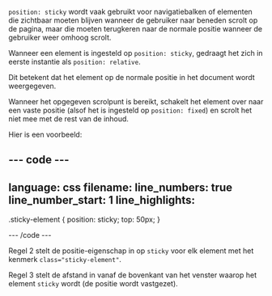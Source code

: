 `position: sticky` wordt vaak gebruikt voor navigatiebalken of elementen die zichtbaar moeten blijven wanneer de gebruiker naar beneden scrolt op de pagina, maar die moeten terugkeren naar de normale positie wanneer de gebruiker weer omhoog scrolt.

Wanneer een element is ingesteld op `position: sticky`, gedraagt het zich in eerste instantie als `position: relative`.

Dit betekent dat het element op de normale positie in het document wordt weergegeven.

Wanneer het opgegeven scrolpunt is bereikt, schakelt het element over naar een vaste positie (alsof het is ingesteld op `position: fixed`) en scrolt het niet mee met de rest van de inhoud.

Hier is een voorbeeld:

--- code ---
---
language: css
filename:
line_numbers: true
line_number_start: 1
line_highlights: 
---

.sticky-element {
  position: sticky;
  top: 50px;
}

--- /code ---

Regel 2 stelt de positie-eigenschap in op `sticky` voor elk element met het kenmerk `class="sticky-element"`.

Regel 3 stelt de afstand in vanaf de bovenkant van het venster waarop het element `sticky` wordt (de positie wordt vastgezet).
